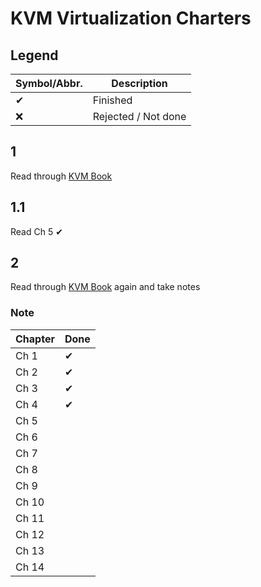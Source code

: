 # KVM Virtualization Charters

## Legend

Symbol/Abbr. | Description
-------------|------------
✔ | Finished
❌ | Rejected / Not done

## 1

Read through [KVM Book](https://www.amazon.com/Mastering-Virtualization-Humble-Devassy-Chirammal/dp/1784399051)

## 1.1

Read Ch 5 ✔

## 2

Read through [KVM Book](https://www.amazon.com/Mastering-Virtualization-Humble-Devassy-Chirammal/dp/1784399051) again and
take notes

### Note

Chapter | Done
--------|-----
Ch 1 | ✔
Ch 2 | ✔
Ch 3 | ✔
Ch 4 | ✔
Ch 5 |
Ch 6 |
Ch 7 |
Ch 8 |
Ch 9 |
Ch 10 |
Ch 11 |
Ch 12 |
Ch 13 |
Ch 14 |


